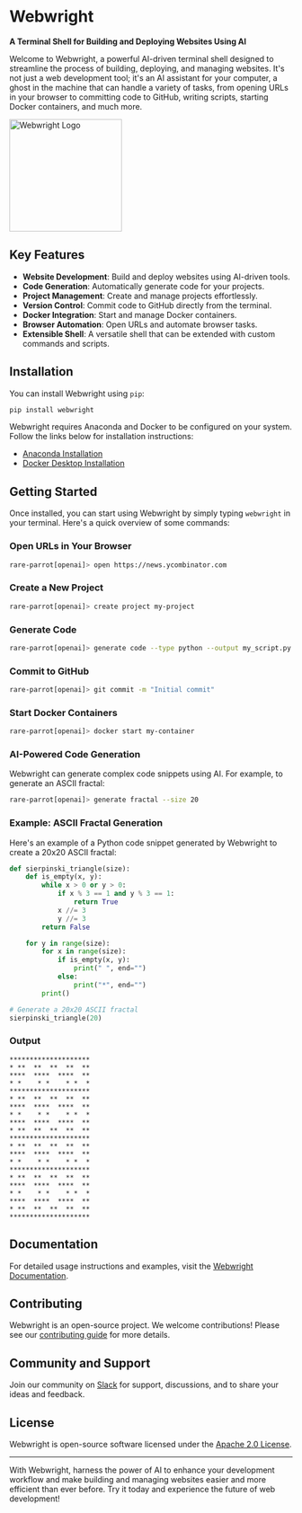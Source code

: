 # Webwright

**A Terminal Shell for Building and Deploying Websites Using AI**

Welcome to Webwright, a powerful AI-driven terminal shell designed to streamline the process of building, deploying, and managing websites. It's not just a web development tool; it's an AI assistant for your computer, a ghost in the machine that can handle a variety of tasks, from opening URLs in your browser to committing code to GitHub, writing scripts, starting Docker containers, and much more.

<img src="https://raw.githubusercontent.com/MittaAI/webwright/main/logo.png" width="200" alt="Webwright Logo">

## Key Features

- **Website Development**: Build and deploy websites using AI-driven tools.
- **Code Generation**: Automatically generate code for your projects.
- **Project Management**: Create and manage projects effortlessly.
- **Version Control**: Commit code to GitHub directly from the terminal.
- **Docker Integration**: Start and manage Docker containers.
- **Browser Automation**: Open URLs and automate browser tasks.
- **Extensible Shell**: A versatile shell that can be extended with custom commands and scripts.

## Installation

You can install Webwright using `pip`:

```bash
pip install webwright
```

Webwright requires Anaconda and Docker to be configured on your system. Follow the links below for installation instructions:

- [Anaconda Installation](https://www.anaconda.com/products/distribution#download-section)
- [Docker Desktop Installation](https://www.docker.com/products/docker-desktop/)

## Getting Started

Once installed, you can start using Webwright by simply typing `webwright` in your terminal. Here's a quick overview of some commands:

### Open URLs in Your Browser

```bash
rare-parrot[openai]> open https://news.ycombinator.com
```

### Create a New Project

```bash
rare-parrot[openai]> create project my-project
```

### Generate Code

```bash
rare-parrot[openai]> generate code --type python --output my_script.py
```

### Commit to GitHub

```bash
rare-parrot[openai]> git commit -m "Initial commit"
```

### Start Docker Containers

```bash
rare-parrot[openai]> docker start my-container
```

### AI-Powered Code Generation

Webwright can generate complex code snippets using AI. For example, to generate an ASCII fractal:

```bash
rare-parrot[openai]> generate fractal --size 20
```

### Example: ASCII Fractal Generation

Here's an example of a Python code snippet generated by Webwright to create a 20x20 ASCII fractal:

```python
def sierpinski_triangle(size):
    def is_empty(x, y):
        while x > 0 or y > 0:
            if x % 3 == 1 and y % 3 == 1:
                return True
            x //= 3
            y //= 3
        return False

    for y in range(size):
        for x in range(size):
            if is_empty(x, y):
                print(" ", end="")
            else:
                print("*", end="")
        print()

# Generate a 20x20 ASCII fractal
sierpinski_triangle(20)
```

### Output

```
********************
* **  **  **  **  **
****  ****  ****  **
* *    * *    * *  *
********************
* **  **  **  **  **
****  ****  ****  **
* *    * *    * *  *
****  ****  ****  **
* **  **  **  **  **
********************
* **  **  **  **  **
****  ****  ****  **
* *    * *    * *  *
********************
* **  **  **  **  **
****  ****  ****  **
* *    * *    * *  *
****  ****  ****  **
* **  **  **  **  **
********************
```

## Documentation

For detailed usage instructions and examples, visit the [Webwright Documentation](https://path-to-webwright-docs.com).

## Contributing

Webwright is an open-source project. We welcome contributions! Please see our [contributing guide](https://path-to-contributing-guide.com) for more details.

## Community and Support

Join our community on [Slack](https://path-to-slack-invite.com) for support, discussions, and to share your ideas and feedback.

## License

Webwright is open-source software licensed under the [Apache 2.0 License](https://www.apache.org/licenses/LICENSE-2.0).

---

With Webwright, harness the power of AI to enhance your development workflow and make building and managing websites easier and more efficient than ever before. Try it today and experience the future of web development!